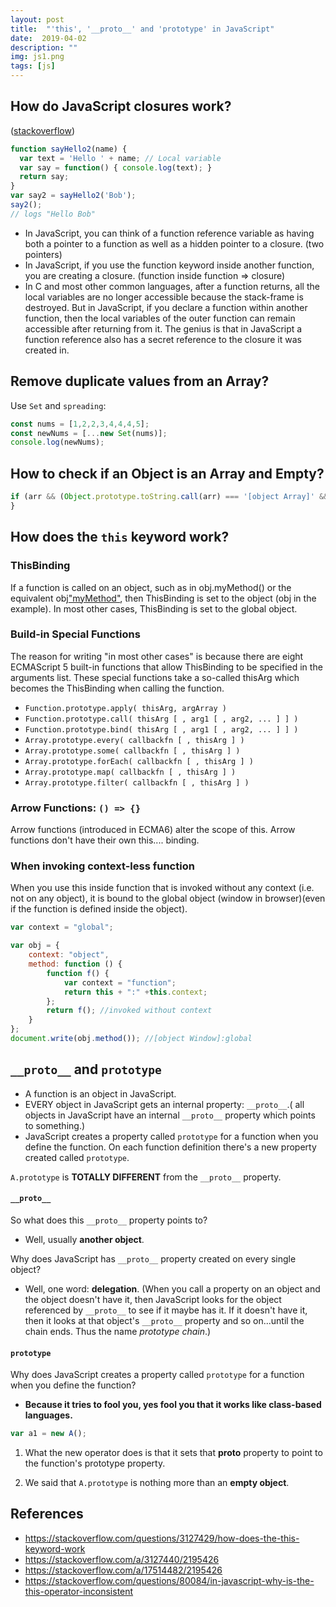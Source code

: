 ```yaml
---
layout: post
title:  "'this', '__proto__' and 'prototype' in JavaScript"
date:  2019-04-02
description: ""
img: js1.png
tags: [js]
---
```

## How do JavaScript closures work?
([stackoverflow](https://stackoverflow.com/a/111111/2195426))
```javascript
function sayHello2(name) {
  var text = 'Hello ' + name; // Local variable
  var say = function() { console.log(text); }
  return say;
}
var say2 = sayHello2('Bob');
say2();
// logs "Hello Bob"
```
- In JavaScript, you can think of a function reference variable as having both a pointer to a function as well as a hidden pointer to a closure. (two pointers)
- In JavaScript, if you use the function keyword inside another function, you are creating a closure. (function inside function => closure)
- In C and most other common languages, after a function returns, all the local variables are no longer accessible because the stack-frame is destroyed. But in JavaScript, if you declare a function within another function, then the local variables of the outer function can remain accessible after returning from it. The genius is that in JavaScript a function reference also has a secret reference to the closure it was created in.

## Remove duplicate values from an Array?
Use `Set` and `spreading`:
```javascript
const nums = [1,2,2,3,4,4,4,5];
const newNums = [...new Set(nums)];
console.log(newNums);
```
## How to check if an Object is an Array and Empty?
```javascript
if (arr && (Object.prototype.toString.call(arr) === '[object Array]' && arr.length === 0)) {
}
```
## How does the `this` keyword work?

### ThisBinding
 If a function is called on an object, such as in obj.myMethod() or the equivalent obj["myMethod"](), then ThisBinding is set to the object (obj in the example). 
 In most other cases, ThisBinding is set to the global object.


### Build-in Special Functions
 The reason for writing "in most other cases" is because there are eight ECMAScript 5 built-in functions that allow ThisBinding to be specified in the arguments list. These special functions take a so-called thisArg which becomes the ThisBinding when calling the function.

- `Function.prototype.apply( thisArg, argArray )`
- `Function.prototype.call( thisArg [ , arg1 [ , arg2, ... ] ] )`
- `Function.prototype.bind( thisArg [ , arg1 [ , arg2, ... ] ] )`
- `Array.prototype.every( callbackfn [ , thisArg ] )`
- `Array.prototype.some( callbackfn [ , thisArg ] )`
- `Array.prototype.forEach( callbackfn [ , thisArg ] )`
- `Array.prototype.map( callbackfn [ , thisArg ] )`
- `Array.prototype.filter( callbackfn [ , thisArg ] )`

### Arrow Functions: `() => {}`
Arrow functions (introduced in ECMA6) alter the scope of this.
Arrow functions don't have their own this.... binding.

### When invoking context-less function
When you use this inside function that is invoked without any context (i.e. not on any object), it is bound to the global object (window in browser)(even if the function is defined inside the object).
```javascript
var context = "global";

var obj = {  
    context: "object",
    method: function () {                  
        function f() {
            var context = "function";
            return this + ":" +this.context; 
        };
        return f(); //invoked without context
    }
};
document.write(obj.method()); //[object Window]:global 
```

## `__proto__` and `prototype`
- A function is an object in JavaScript.
- EVERY object in JavaScript gets an internal property: `__proto__`.(
all objects in JavaScript have an internal `__proto__` property which points to something.)
- JavaScript creates a property called `prototype` for a function when you define the function. On each function definition there's a new property created called `prototype`.

`A.prototype` is **TOTALLY DIFFERENT** from the `__proto__` property.

#### `__proto__`

So what does this `__proto__` property points to? 
- Well, usually **another object**.

Why does JavaScript has `__proto__` property created on every single object? 

- Well, one word: **delegation**.
(When you call a property on an object and the object doesn't have it, then JavaScript looks for the object referenced by `__proto__` to see if it maybe has it. If it doesn't have it, then it looks at that object's `__proto__` property and so on...until the chain ends. Thus the name *prototype chain*.)

#### `prototype`

Why does JavaScript creates a property called `prototype` for a function when you define the function? 
- **Because it tries to fool you, yes fool you that it works like class-based languages.** 

```javascript
var a1 = new A();
```
1. What the new operator does is that it sets that __proto__ property to point to the function's prototype property.

2. We said that `A.prototype` is nothing more than an **empty object**.

## References
- https://stackoverflow.com/questions/3127429/how-does-the-this-keyword-work
- https://stackoverflow.com/a/3127440/2195426
- https://stackoverflow.com/a/17514482/2195426
- https://stackoverflow.com/questions/80084/in-javascript-why-is-the-this-operator-inconsistent